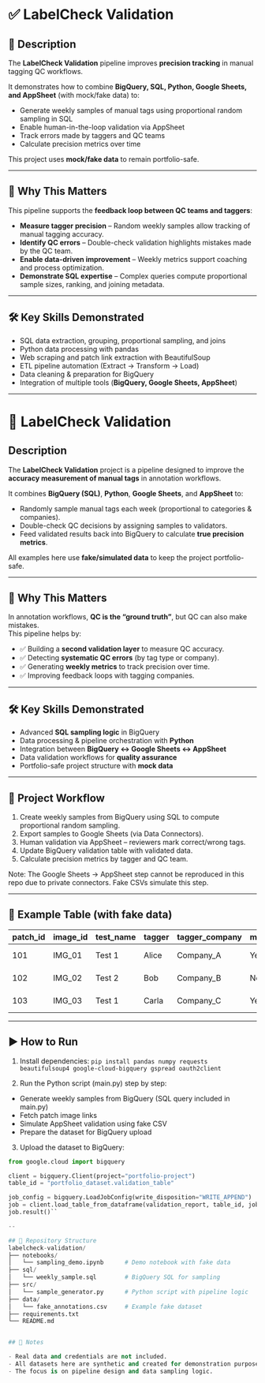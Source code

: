 # ✅ LabelCheck Validation  

## 📖 Description  
The **LabelCheck Validation** pipeline improves **precision tracking** in manual tagging QC workflows.  

It demonstrates how to combine **BigQuery, SQL, Python, Google Sheets, and AppSheet** (with mock/fake data) to:  
- Generate weekly samples of manual tags using proportional random sampling in SQL  
- Enable human-in-the-loop validation via AppSheet  
- Track errors made by taggers and QC teams  
- Calculate precision metrics over time  

This project uses **mock/fake data** to remain portfolio-safe.  

---

## 🚀 Why This Matters  
This pipeline supports the **feedback loop between QC teams and taggers**:  

- **Measure tagger precision** – Random weekly samples allow tracking of manual tagging accuracy.  
- **Identify QC errors** – Double-check validation highlights mistakes made by the QC team.  
- **Enable data-driven improvement** – Weekly metrics support coaching and process optimization.  
- **Demonstrate SQL expertise** – Complex queries compute proportional sample sizes, ranking, and joining metadata.  

---

## 🛠️ Key Skills Demonstrated  
- SQL data extraction, grouping, proportional sampling, and joins  
- Python data processing with pandas  
- Web scraping and patch link extraction with BeautifulSoup  
- ETL pipeline automation (Extract → Transform → Load)  
- Data cleaning & preparation for BigQuery  
- Integration of multiple tools (**BigQuery, Google Sheets, AppSheet**)  

---

# 🔎 LabelCheck Validation  

## Description  
The **LabelCheck Validation** project is a pipeline designed to improve the **accuracy measurement of manual tags** in annotation workflows.  

It combines **BigQuery (SQL)**, **Python**, **Google Sheets**, and **AppSheet** to:  
- Randomly sample manual tags each week (proportional to categories & companies).  
- Double-check QC decisions by assigning samples to validators.  
- Feed validated results back into BigQuery to calculate **true precision metrics**.  

All examples here use **fake/simulated data** to keep the project portfolio-safe.  

---

## 🚀 Why This Matters  
In annotation workflows, **QC is the “ground truth”**, but QC can also make mistakes.  
This pipeline helps by:  

- ✅ Building a **second validation layer** to measure QC accuracy.  
- ✅ Detecting **systematic QC errors** (by tag type or company).  
- ✅ Generating **weekly metrics** to track precision over time.  
- ✅ Improving feedback loops with tagging companies.  

---

## 🛠️ Key Skills Demonstrated  
- Advanced **SQL sampling logic** in BigQuery  
- Data processing & pipeline orchestration with **Python**  
- Integration between **BigQuery ↔ Google Sheets ↔ AppSheet**  
- Data validation workflows for **quality assurance**  
- Portfolio-safe project structure with **mock data**  

---

## 🔄 Project Workflow
1. Create weekly samples from BigQuery using SQL to compute proportional random sampling.
2. Export samples to Google Sheets (via Data Connectors).
3. Human validation via AppSheet – reviewers mark correct/wrong tags.
4. Update BigQuery validation table with validated data.
5. Calculate precision metrics by tagger and QC team.

Note: The Google Sheets → AppSheet step cannot be reproduced in this repo due to private connectors. Fake CSVs simulate this step.

---

## 📂 Example Table (with fake data)

| patch_id | image_id | test_name | tagger | tagger_company | manual_tag | qc_tag | validated_by | link                       |
|----------|----------|-----------|--------|----------------|------------|--------|--------------|----------------------------|
| 101      | IMG_01   | Test 1    | Alice  | Company_A      | Yes        | Yes    | Sergio       | https://fake-link/img1.png |
| 102      | IMG_02   | Test 2    | Bob    | Company_B      | No         | Yes    | Shiran       | https://fake-link/img2.png |
| 103      | IMG_03   | Test 1    | Carla  | Company_C      | Yes        | No     | Sergio       | https://fake-link/img3.png |

---

## ▶️ How to Run

1. Install dependencies:
``pip install pandas numpy requests beautifulsoup4 google-cloud-bigquery gspread oauth2client``


2. Run the Python script (main.py) step by step:
- Generate weekly samples from BigQuery (SQL query included in main.py)
- Fetch patch image links
- Simulate AppSheet validation using fake CSV
- Prepare the dataset for BigQuery upload

3. Upload the dataset to BigQuery:
```python
from google.cloud import bigquery

client = bigquery.Client(project="portfolio-project")
table_id = "portfolio_dataset.validation_table"

job_config = bigquery.LoadJobConfig(write_disposition="WRITE_APPEND")
job = client.load_table_from_dataframe(validation_report, table_id, job_config=job_config)
job.result()``

--

## 📁 Repository Structure
labelcheck-validation/
├── notebooks/
│   └── sampling_demo.ipynb      # Demo notebook with fake data
├── sql/
│   └── weekly_sample.sql        # BigQuery SQL for sampling
├── src/
│   └── sample_generator.py      # Python script with pipeline logic
├── data/
│   └── fake_annotations.csv     # Example fake dataset
├── requirements.txt
└── README.md


## 📌 Notes

- Real data and credentials are not included.
- All datasets here are synthetic and created for demonstration purposes only.
- The focus is on pipeline design and data sampling logic.
